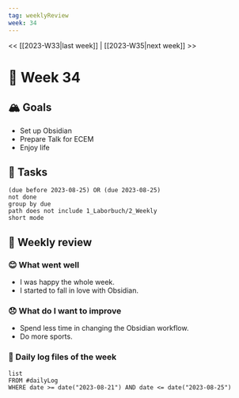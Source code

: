 ```yaml
---
tag: weeklyReview
week: 34 
---
```

<< [[2023-W33|last week]] | [[2023-W35|next week]] >> 
# 🚀 Week 34

## 🏔 Goals
- Set up Obsidian
- Prepare Talk for ECEM
- Enjoy life

## 🐾 Tasks
```tasks
(due before 2023-08-25) OR (due 2023-08-25)
not done
group by due
path does not include 1_Laborbuch/2_Weekly
short mode
```


## 📜 Weekly review 
### 😊 What went well
- I was happy the whole week. 
- I started to fall in love with Obsidian.
### 😞 What do I want to improve
- Spend less time in changing the Obsidian workflow.
- Do more sports.

### 🌴 Daily log files of the week
```dataview
list
FROM #dailyLog
WHERE date >= date("2023-08-21") AND date <= date("2023-08-25")
```

